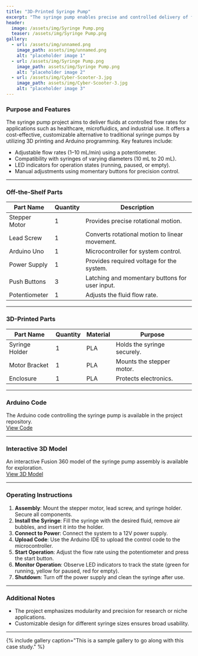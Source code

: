```yaml
---
title: "3D-Printed Syringe Pump"
excerpt: "The syringe pump enables precise and controlled delivery of fluids at adjustable flow rates for experimental applications."
header:
  image: /assets/img/Syringe Pump.png
  teaser: /assets/img/Syringe Pump.png
gallery:
  - url: /assets/img/unnamed.png
    image_path: assets/img/unnamed.png
    alt: "placeholder image 1"
  - url: /assets/img/Syringe Pump.png
    image_path: assets/img/Syringe Pump.png
    alt: "placeholder image 2"
  - url: /assets/img/Cyber-Scooter-3.jpg
    image_path: assets/img/Cyber-Scooter-3.jpg
    alt: "placeholder image 3"
---
```


### Purpose and Features
The syringe pump project aims to deliver fluids at controlled flow rates for applications such as healthcare, microfluidics, and industrial use. It offers a cost-effective, customizable alternative to traditional syringe pumps by utilizing 3D printing and Arduino programming. Key features include:
- Adjustable flow rates (1–10 mL/min) using a potentiometer.
- Compatibility with syringes of varying diameters (10 mL to 20 mL).
- LED indicators for operation states (running, paused, or empty).
- Manual adjustments using momentary buttons for precision control.

---

### Off-the-Shelf Parts

| **Part Name**        | **Quantity** | **Description**                           |
|-----------------------|--------------|-------------------------------------------|
| Stepper Motor         | 1            | Provides precise rotational motion.       |
| Lead Screw            | 1            | Converts rotational motion to linear movement. |
| Arduino Uno           | 1            | Microcontroller for system control.       |
| Power Supply          | 1            | Provides required voltage for the system. |
| Push Buttons          | 3            | Latching and momentary buttons for user input. |
| Potentiometer         | 1            | Adjusts the fluid flow rate.              |

---

### 3D-Printed Parts

| **Part Name**         | **Quantity** | **Material** | **Purpose**                  |
|-----------------------|--------------|--------------|------------------------------|
| Syringe Holder        | 1            | PLA          | Holds the syringe securely.  |
| Motor Bracket         | 1            | PLA          | Mounts the stepper motor.    |
| Enclosure             | 1            | PLA          | Protects electronics.        |

---

### Arduino Code
The Arduino code controlling the syringe pump is available in the project repository.  
[View Code](link_to_github_repository)

---

### Interactive 3D Model
An interactive Fusion 360 model of the syringe pump assembly is available for exploration.  
[View 3D Model](link_to_model)

---

### Operating Instructions
1. **Assembly**: Mount the stepper motor, lead screw, and syringe holder. Secure all components.
2. **Install the Syringe**: Fill the syringe with the desired fluid, remove air bubbles, and insert it into the holder.
3. **Connect to Power**: Connect the system to a 12V power supply.
4. **Upload Code**: Use the Arduino IDE to upload the control code to the microcontroller.
5. **Start Operation**: Adjust the flow rate using the potentiometer and press the start button.
6. **Monitor Operation**: Observe LED indicators to track the state (green for running, yellow for paused, red for empty).
7. **Shutdown**: Turn off the power supply and clean the syringe after use.

---

### Additional Notes
- The project emphasizes modularity and precision for research or niche applications.
- Customizable design for different syringe sizes ensures broad usability.

---
{% include gallery caption="This is a sample gallery to go along with this case study." %}

